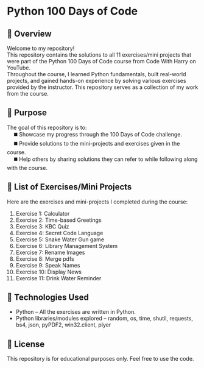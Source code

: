 # Python 100 Days of Code
## 🚀 Overview
Welcome to my repository!
<br>
This repository contains the solutions to all 11 exercises/mini projects that were part of the Python 100 Days of Code course from Code With Harry on YouTube.
<br>
Throughout the course, I learned Python fundamentals, built real-world projects, and gained hands-on experience by solving various exercises provided by the instructor. This repository serves as a collection of my work from the course.

## 🚀 Purpose
The goal of this repository is to:
<br>
&emsp; ◼️ Showcase my progress through the 100 Days of Code challenge.
<br>
&emsp; ◼️ Provide solutions to the mini-projects and exercises given in the course.
<br>
&emsp; ◼️ Help others by sharing solutions they can refer to while following along with the course.

## 🚀 List of Exercises/Mini Projects
Here are the exercises and mini-projects I completed during the course:
1. Exercise 1: Calculator
2. Exercise 2: Time-based Greetings
3. Exercise 3: KBC Quiz
4. Exercise 4: Secret Code Language
5. Exercise 5: Snake Water Gun game
6. Exercise 6: Library Management System
7. Exercise 7: Rename Images
8. Exercise 8: Merge pdfs
9. Exercise 9: Speak Names
10. Exercise 10: Display News
11. Exercise 11: Drink Water Reminder

## 🚀 Technologies Used
- Python – All the exercises are written in Python.
- Python libraries/modules explored – random, os, time, shutil, requests, bs4, json, pyPDF2, win32.client, plyer

## 🚀 License
This repository is for educational purposes only. Feel free to use the code.
